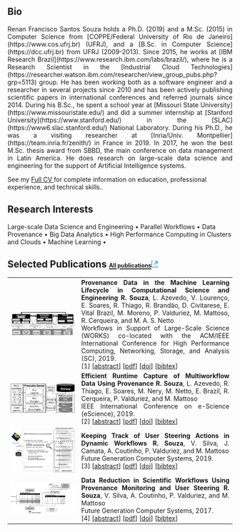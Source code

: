 ## <i class="fa fa-chevron-right"></i> Bio

<p style="text-align: justify;">
    Renan Francisco Santos Souza holds a Ph.D. (2019) and a M.Sc. (2015) in Computer Science from [COPPE/Federal University of Rio de Janeiro](https://www.cos.ufrj.br) (UFRJ), and a [B.Sc. in Computer Science](https://dcc.ufrj.br) from UFRJ (2009-2013). Since 2015, he works at [IBM Research Brazil](https://www.research.ibm.com/labs/brazil/), where he is a Research Scientist in the [Industrial Cloud Technologies](https://researcher.watson.ibm.com/researcher/view_group_pubs.php?grp=5113) group. He has been working both as a software engineer and a researcher in several projects since 2010 and has been actively publishing scientific papers in international conferences and referred journals since 2014. During his B.Sc., he spent a school year at [Missouri State University](https://www.missouristate.edu/) and did a summer internship at [Stanford University](https://www.stanford.edu/) in the [SLAC](https://www6.slac.stanford.edu/) National Laboratory. During his Ph.D., he was a visiting researcher at [Inria/Univ. Montpellier](https://team.inria.fr/zenith/) in France in 2019. In 2017, he won the best M.Sc. thesis award from SBBD, the main conference on data management in Latin America. He does research on large-scale data science and engineering for the support of Artificial Intelligence systems.
</p>


See my 
<a href="data/cv.pdf" target='_blank' class="fa fa-download">
    Full CV
</a>
for complete information on education, professional experience, and technical skills.


## <i class="fa fa-chevron-right"></i> Research Interests

<p style="text-align: justfy">
        Large-scale Data Science and Engineering &bull;
        Parallel Workflows &bull;
        Data Provenance &bull;
        Big Data Analytics &bull;
        High Performance Computing in Clusters and Clouds &bull;
        Machine Learning &bull;
</p>


<h2><i class="fa fa-chevron-right"></i> Selected Publications <a href="/publications"><span style="font-size: 60%"><strong>All publications</strong></span><img src="/images/external-link.png" style="border: 0; width: 0.7em;" /></a></h2>




<table class="table table-hover">

<tr>
<td class="col-md-3 hidden-xs" style="vertical-align: middle;"><a href='https://arxiv.org/pdf/1910.04223' target='_blank'><img src="images/publications/souza_provenancedata_2019.png" style="border:0"/></a> </td>
<td style="vertical-align: middle; text-align: justify;">
    <strong>Provenance Data in the Machine Learning Lifecycle in Computational Science and Engineering</strong>
    <strong>R. Souza</strong>, L. Azevedo, V. Lourenço, E. Soares, R. Thiago, R. Brandão, D. Civitarese, E. Vital Brazil, M. Moreno, P. Valduriez, M. Mattoso, R. Cerqueira, and M. A. S. Netto<br>
    Workflows in Support of Large-Scale Science (WORKS) co-located with the ACM/IEEE International Conference for High Performance Computing, Networking, Storage, and Analysis (SC), 2019.
    <br>
    [1] 
[<a href='javascript: none'
    onclick='$("#abs_souza_provenancedata_2019").toggle()'>abstract</a>] [<a href='https://arxiv.org/pdf/1910.04223' target='_blank'>pdf</a>]  [<a href='https://doi.org/10.1109/WORKS49585.2019.00006' target='_blank'>doi</a>]  
            [<a href='javascript: none'
            onclick='$("#bib_souza_provenancedata_2019").toggle()'>bibtex</a>]
    
<div id="abs_souza_provenancedata_2019" style="text-align: justify; display: none" markdown="1">
<strong>Abstract. </strong>Machine Learning (ML) has become essential in several industries. In Computational Science and Engineering (CSE), the complexity of the ML lifecycle comes from the large variety of data, scientists' expertise, tools, and workflows. If data are not tracked properly during the lifecycle, it becomes unfeasible to recreate a ML model from scratch or to explain to stakeholders how it was created. The main limitation of provenance tracking solutions is that they cannot cope with provenance capture and integration of domain and ML data processed in the multiple workflows in the lifecycle while keeping the provenance capture overhead low. To handle this problem, in this paper we contribute with a detailed characterization of provenance data in the ML lifecycle in CSE; a new provenance data representation, called PROV-ML, built on top of W3C PROV and ML Schema; and extensions to a system that tracks provenance from multiple workflows to address the characteristics of ML and CSE, and to allow for provenance queries with a standard vocabulary. We show a practical use in a real case in the Oil and Gas industry, along with its evaluation using 48 GPUs in parallel.<br/><strong>Keywords: </strong> Machine Learning Lifecycle, Workflow Provenance, Computational Science and Engineering
</div>

    
<div id="bib_souza_provenancedata_2019" style="display: none; background-color: #eee; font-family:Courier; font-size: 0.8em; text-align: justify; border-color: gray; border: 1px solid lightgray;">
@inproceedings&#123;souza_provenancedata_2019,<br/>&nbsp;&nbsp;abstract = &#123;Machine Learning (ML) has become essential in several industries. In Computational Science and Engineering (CSE), the complexity of the ML lifecycle comes from the large variety of data, scientists' expertise, tools, and workflows. If data are not tracked properly during the lifecycle, it becomes unfeasible to recreate a ML model from scratch or to explain to stakeholders how it was created. The main limitation of provenance tracking solutions is that they cannot cope with provenance capture and integration of domain and ML data processed in the multiple workflows in the lifecycle while keeping the provenance capture overhead low. To handle this problem, in this paper we contribute with a detailed characterization of provenance data in the ML lifecycle in CSE; a new provenance data representation, called PROV-ML, built on top of W3C PROV and ML Schema; and extensions to a system that tracks provenance from multiple workflows to address the characteristics of ML and CSE, and to allow for provenance queries with a standard vocabulary. We show a practical use in a real case in the Oil and Gas industry, along with its evaluation using 48 GPUs in parallel.&#125;,<br/>&nbsp;&nbsp;author = &#123;Souza, Renan and Azevedo, Leonardo and Lourenço, Vítor and Soares, Elton and Thiago, Raphael and Brandão, Rafael and Civitarese, Daniel and Vital Brazil, Emilio and  Moreno, Marcio and  Valduriez, Patrick and  Mattoso, Marta and Cerqueira, Renato and A. S. Netto, Marco&#125;,<br/>&nbsp;&nbsp;booktitle = &#123;Workflows in Support of Large-Scale Science (&#123;WORKS&#125;) co-located with the &#123;ACM&#125;/&#123;IEEE&#125; International Conference for High Performance Computing, Networking, Storage, and Analysis (&#123;SC&#125;)&#125;,<br/>&nbsp;&nbsp;doi = &#123;10.1109/WORKS49585.2019.00006&#125;,<br/>&nbsp;&nbsp;keyword = &#123;Machine Learning Lifecycle, Workflow Provenance, Computational Science and Engineering&#125;,<br/>&nbsp;&nbsp;link = &#123;https://arxiv.org/pdf/1910.04223&#125;,<br/>&nbsp;&nbsp;pages = &#123;1--10&#125;,<br/>&nbsp;&nbsp;title = &#123;Provenance Data in the Machine Learning Lifecycle in Computational Science and Engineering&#125;,<br/>&nbsp;&nbsp;year = &#123;2019&#125;<br/>&#125;<br/><br/>
</div>

</td>
</tr>


<tr>
<td class="col-md-3 hidden-xs" style="vertical-align: middle;"><a href='https://hal-lirmm.ccsd.cnrs.fr/lirmm-02265932' target='_blank'><img src="images/publications/souza_efficient_2019.png" style="border:0"/></a> </td>
<td style="vertical-align: middle; text-align: justify;">
    <strong>Efficient Runtime Capture of Multiworkflow Data Using Provenance</strong>
    <strong>R. Souza</strong>, L. Azevedo, R. Thiago, E. Soares, M. Nery, M. Netto, E. Brazil, R. Cerqueira, P. Valduriez, and M. Mattoso<br>
    IEEE International Conference on e-Science (eScience), 2019.
    <br>
    [2] 
[<a href='javascript: none'
    onclick='$("#abs_souza_efficient_2019").toggle()'>abstract</a>] [<a href='https://hal-lirmm.ccsd.cnrs.fr/lirmm-02265932' target='_blank'>pdf</a>]  [<a href='https://doi.org/10.1109/eScience.2019.00047' target='_blank'>doi</a>]  
            [<a href='javascript: none'
            onclick='$("#bib_souza_efficient_2019").toggle()'>bibtex</a>]
    
<div id="abs_souza_efficient_2019" style="text-align: justify; display: none" markdown="1">
<strong>Abstract. </strong>Computational  Science  and  Engineering  (CSE) projects are typically developed by multidisciplinary teams. Despite being part of the same project, each team manages its own workflows, using  specific  execution  environments  and  data processingtools. Analyzing the data processed by all workflows globally is a core task in a CSE project. However, this analysis ishard because the data generated by these workflows are not integrated. In addition, since these workflows may take a long time to execute, data analysis needs to be done at runtime to reduce cost and time of the CSE project. A typical solution in scientific data analysis is to capture and relate the data in a provenance database while the workflows run, thus allowing for data analysisat runtime. However, the main problem is that such data capture competes with the running workflows, adding significant overhead to their execution. To mitigate this problem, we introduce in this paper a system called ProvLake, which adopts design principles for providing efficientdistributed data capture from the workflows. While capturing the data, ProvLake logically integrates and ingests them into a provenance database ready for analysesat runtime. We validated  ProvLake ina  real  use  case  in  the  O&G  industry encompassingfour workflows that process 5TB datasets for a deep learning classifier. Compared with Komadu, the closest solution that meets our goals, our approach enables runtime multiworkflow data analysis with much smaller overhead, such as 0.1%.<br/><strong>Keywords: </strong> Multiworkflow provenance, Multi-Data Lineage, Data Lake Provenance, ProvLake
</div>

    
<div id="bib_souza_efficient_2019" style="display: none; background-color: #eee; font-family:Courier; font-size: 0.8em; text-align: justify; border-color: gray; border: 1px solid lightgray;">
@inproceedings&#123;souza_efficient_2019,<br/>&nbsp;&nbsp;abstract = &#123;Computational  Science  and  Engineering  (CSE) projects are typically developed by multidisciplinary teams. Despite being part of the same project, each team manages its own workflows, using  specific  execution  environments  and  data processingtools. Analyzing the data processed by all workflows globally is a core task in a CSE project. However, this analysis ishard because the data generated by these workflows are not integrated. In addition, since these workflows may take a long time to execute, data analysis needs to be done at runtime to reduce cost and time of the CSE project. A typical solution in scientific data analysis is to capture and relate the data in a provenance database while the workflows run, thus allowing for data analysisat runtime. However, the main problem is that such data capture competes with the running workflows, adding significant overhead to their execution. To mitigate this problem, we introduce in this paper a system called ProvLake, which adopts design principles for providing efficientdistributed data capture from the workflows. While capturing the data, ProvLake logically integrates and ingests them into a provenance database ready for analysesat runtime. We validated  ProvLake ina  real  use  case  in  the  O&G  industry encompassingfour workflows that process 5TB datasets for a deep learning classifier. Compared with Komadu, the closest solution that meets our goals, our approach enables runtime multiworkflow data analysis with much smaller overhead, such as 0.1\%.&#125;,<br/>&nbsp;&nbsp;author = &#123;Souza, Renan and Azevedo, Leonardo and Thiago, Raphael and Soares, Elton and Nery, Marcelo and Netto, Marco and Brazil, Emilio Vital and Cerqueira, Renato and Valduriez, Patrick and Mattoso, Marta&#125;,<br/>&nbsp;&nbsp;booktitle = &#123;&#123;IEEE&#125; International Conference on e-Science (eScience)&#125;,<br/>&nbsp;&nbsp;doi = &#123;10.1109/eScience.2019.00047&#125;,<br/>&nbsp;&nbsp;keyword = &#123;Multiworkflow provenance, Multi-Data Lineage, Data Lake Provenance, ProvLake&#125;,<br/>&nbsp;&nbsp;link = &#123;https://hal-lirmm.ccsd.cnrs.fr/lirmm-02265932&#125;,<br/>&nbsp;&nbsp;pages = &#123;1--10&#125;,<br/>&nbsp;&nbsp;title = &#123;Efficient Runtime Capture of Multiworkflow Data Using Provenance&#125;,<br/>&nbsp;&nbsp;year = &#123;2019&#125;<br/>&#125;<br/><br/>
</div>

</td>
</tr>


<tr>
<td class="col-md-3 hidden-xs" style="vertical-align: middle;"><a href='https://hal-lirmm.ccsd.cnrs.fr/lirmm-02127456' target='_blank'><img src="images/publications/souza_keeping_2019.png" style="border:0"/></a> </td>
<td style="vertical-align: middle; text-align: justify;">
    <strong>Keeping Track of User Steering Actions in Dynamic Workflows</strong>
    <strong>R. Souza</strong>, V. Silva, J. Camata, A. Coutinho, P. Valduriez, and M. Mattoso<br>
    Future Generation Computer Systems, 2019.
    <br>
    [3] 
[<a href='javascript: none'
    onclick='$("#abs_souza_keeping_2019").toggle()'>abstract</a>] [<a href='https://hal-lirmm.ccsd.cnrs.fr/lirmm-02127456' target='_blank'>pdf</a>]  [<a href='https://doi.org/10.1016/j.future.2019.05.011' target='_blank'>doi</a>]  
            [<a href='javascript: none'
            onclick='$("#bib_souza_keeping_2019").toggle()'>bibtex</a>]
    
<div id="abs_souza_keeping_2019" style="text-align: justify; display: none" markdown="1">
<strong>Abstract. </strong>In long-lasting scientific workflow executions in HPC machines, computational scientists (the users in this work) often need to fine-tune several workflow parameters. These tunings are done through user steering actions that may significantly improve performance (e.g., reduce execution time) or improve the overall results. However, in executions that last for weeks, users can lose track of what has been adapted if the tunings are not properly registered. In this work, we build on provenance data management to address the problem of tracking online parameter fine-tuning in dynamic workflows steered by users. We propose a lightweight solution to capture and manage provenance of the steering actions online with negligible overhead. The resulting provenance database relates tuning data with data for domain, dataflow provenance, execution, and performance, and is available for analysis at runtime. We show how users may get a detailed view of the execution, providing insights to determine when and how to tune. We discuss the applicability of our solution in different domains and validate its ability to allow for online capture and analyses of parameter fine-tunings in a real workflow in the Oil and Gas industry. In this experiment, the user could determine which tuned parameters influenced simulation accuracy and performance. The observed overhead for keeping track of user steering actions at runtime is less than 1% of total execution time.<br/><strong>Keywords: </strong> Dynamic workflows, Computational steering, Provenance data, Parameter tuning
</div>

    
<div id="bib_souza_keeping_2019" style="display: none; background-color: #eee; font-family:Courier; font-size: 0.8em; text-align: justify; border-color: gray; border: 1px solid lightgray;">
@article&#123;souza_keeping_2019,<br/>&nbsp;&nbsp;abstract = &#123;In long-lasting scientific workflow executions in HPC machines, computational scientists (the users in this work) often need to fine-tune several workflow parameters. These tunings are done through user steering actions that may significantly improve performance (e.g., reduce execution time) or improve the overall results. However, in executions that last for weeks, users can lose track of what has been adapted if the tunings are not properly registered. In this work, we build on provenance data management to address the problem of tracking online parameter fine-tuning in dynamic workflows steered by users. We propose a lightweight solution to capture and manage provenance of the steering actions online with negligible overhead. The resulting provenance database relates tuning data with data for domain, dataflow provenance, execution, and performance, and is available for analysis at runtime. We show how users may get a detailed view of the execution, providing insights to determine when and how to tune. We discuss the applicability of our solution in different domains and validate its ability to allow for online capture and analyses of parameter fine-tunings in a real workflow in the Oil and Gas industry. In this experiment, the user could determine which tuned parameters influenced simulation accuracy and performance. The observed overhead for keeping track of user steering actions at runtime is less than 1\% of total execution time.&#125;,<br/>&nbsp;&nbsp;author = &#123;Souza, Renan and Silva, Vítor and Camata, Jose J. and Coutinho, Alvaro L. G. A. and Valduriez, Patrick and Mattoso, Marta&#125;,<br/>&nbsp;&nbsp;doi = &#123;10.1016/j.future.2019.05.011&#125;,<br/>&nbsp;&nbsp;issn = &#123;0167-739X&#125;,<br/>&nbsp;&nbsp;journal = &#123;Future Generation Computer Systems&#125;,<br/>&nbsp;&nbsp;keyword = &#123;Dynamic workflows, Computational steering, Provenance data, Parameter tuning&#125;,<br/>&nbsp;&nbsp;link = &#123;https://hal-lirmm.ccsd.cnrs.fr/lirmm-02127456&#125;,<br/>&nbsp;&nbsp;pages = &#123;624--643&#125;,<br/>&nbsp;&nbsp;title = &#123;Keeping Track of User Steering Actions in Dynamic Workflows&#125;,<br/>&nbsp;&nbsp;volume = &#123;99&#125;,<br/>&nbsp;&nbsp;year = &#123;2019&#125;<br/>&#125;<br/><br/>
</div>

</td>
</tr>


<tr>
<td class="col-md-3 hidden-xs" style="vertical-align: middle;"><a href='https://hal-lirmm.ccsd.cnrs.fr/lirmm-01679967/document' target='_blank'><img src="images/publications/Souza2017Data.png" style="border:0"/></a> </td>
<td style="vertical-align: middle; text-align: justify;">
    <strong>Data Reduction in Scientific Workflows Using Provenance Monitoring and User Steering</strong>
    <strong>R. Souza</strong>, V. Silva, A. Coutinho, P. Valduriez, and M. Mattoso<br>
    Future Generation Computer Systems, 2017.
    <br>
    [4] 
[<a href='javascript: none'
    onclick='$("#abs_Souza2017Data").toggle()'>abstract</a>] [<a href='https://hal-lirmm.ccsd.cnrs.fr/lirmm-01679967/document' target='_blank'>pdf</a>]  [<a href='https://doi.org/10.1016/j.future.2017.11.028' target='_blank'>doi</a>]  
            [<a href='javascript: none'
            onclick='$("#bib_Souza2017Data").toggle()'>bibtex</a>]
    
<div id="abs_Souza2017Data" style="text-align: justify; display: none" markdown="1">
<strong>Abstract. </strong>Scientific workflows need to be iteratively, and often interactively, executed for large input datasets. Reducing data from input datasets is a powerful way to reduce overall execution time in such workflows. When this is accomplished online (i.e., without requiring the user to stop execution to reduce the data, and then resume), it can save much time. However, determining which subsets of the input data should be removed becomes a major problem. A related problem is to guarantee that the workflow system will maintain execution and data consistent with the reduction. Keeping track of how users interact with the workflow is essential for data provenance purposes. In this paper, we adopt the “human-in-the-loop” approach, which enables users to steer the running workflow and reduce subsets from datasets online. We propose an adaptive workflow monitoring approach that combines provenance data monitoring and computational steering to support users in analyzing the evolution of key parameters and determining the subset of data to remove. We extend a provenance data model to keep track of users’ interactions when they reduce data at runtime. In our experimental validation, we develop a test case from the oil and gas domain, using a 936-cores cluster. The results on this test case show that the approach yields reductions of 32% of execution time and 14% of the data processed.<br/><strong>Keywords: </strong> Scientific Workflows, Human in the Loop, Online Data Reduction, Provenance Data, Dynamic Workflows
</div>

    
<div id="bib_Souza2017Data" style="display: none; background-color: #eee; font-family:Courier; font-size: 0.8em; text-align: justify; border-color: gray; border: 1px solid lightgray;">
@article&#123;Souza2017Data,<br/>&nbsp;&nbsp;abstract = &#123;Scientific workflows need to be iteratively, and often interactively, executed for large input datasets. Reducing data from input datasets is a powerful way to reduce overall execution time in such workflows. When this is accomplished online (i.e., without requiring the user to stop execution to reduce the data, and then resume), it can save much time. However, determining which subsets of the input data should be removed becomes a major problem. A related problem is to guarantee that the workflow system will maintain execution and data consistent with the reduction. Keeping track of how users interact with the workflow is essential for data provenance purposes. In this paper, we adopt the “human-in-the-loop” approach, which enables users to steer the running workflow and reduce subsets from datasets online. We propose an adaptive workflow monitoring approach that combines provenance data monitoring and computational steering to support users in analyzing the evolution of key parameters and determining the subset of data to remove. We extend a provenance data model to keep track of users’ interactions when they reduce data at runtime. In our experimental validation, we develop a test case from the oil and gas domain, using a 936-cores cluster. The results on this test case show that the approach yields reductions of 32\% of execution time and 14\% of the data processed.&#125;,<br/>&nbsp;&nbsp;author = &#123;Souza, Renan and Silva, Vítor and Coutinho, Alvaro L. G. A. and Valduriez, Patrick and Mattoso, Marta&#125;,<br/>&nbsp;&nbsp;doi = &#123;10.1016/j.future.2017.11.028&#125;,<br/>&nbsp;&nbsp;issn = &#123;0167-739X&#125;,<br/>&nbsp;&nbsp;journal = &#123;Future Generation Computer Systems&#125;,<br/>&nbsp;&nbsp;keyword = &#123;Scientific Workflows, Human in the Loop, Online Data Reduction, Provenance Data, Dynamic Workflows&#125;,<br/>&nbsp;&nbsp;link = &#123;https://hal-lirmm.ccsd.cnrs.fr/lirmm-01679967/document&#125;,<br/>&nbsp;&nbsp;pages = &#123;1--34&#125;,<br/>&nbsp;&nbsp;title = &#123;Data Reduction in Scientific Workflows Using Provenance Monitoring and User Steering&#125;,<br/>&nbsp;&nbsp;volume = &#123;online&#125;,<br/>&nbsp;&nbsp;year = &#123;2017&#125;<br/>&#125;<br/><br/>
</div>

</td>
</tr>


</table>
